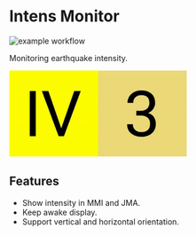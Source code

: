 # Intens Monitor

![example workflow](https://github.com/NeuroWhAI/intens_monitor/actions/workflows/main.yml/badge.svg)

Monitoring earthquake intensity.

![Demo](./assets/demo.gif)

## Features

- Show intensity in MMI and JMA.
- Keep awake display.
- Support vertical and horizontal orientation.
